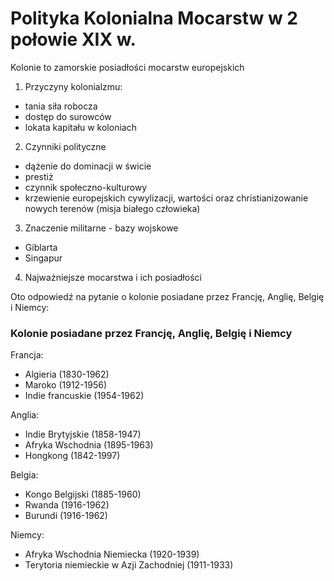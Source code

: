 # Polityka Kolonialna Mocarstw w 2 połowie XIX w.

Kolonie to zamorskie posiadłości mocarstw europejskich

1. Przyczyny kolonialzmu:
- tania siła robocza
- dostęp do surowców
- lokata kapitału w koloniach

2. Czynniki polityczne
- dążenie do dominacji w świcie
- prestiż
- czynnik społeczno-kulturowy
- krzewienie europejskich cywylizacji, wartości oraz christianizowanie nowych terenów (misja białego człowieka)

3. Znaczenie militarne - bazy wojskowe
- Giblarta
- Singapur

4. Najważniejsze mocarstwa i ich posiadłości

Oto odpowiedź na pytanie o kolonie posiadane przez Francję, Anglię, Belgię i Niemcy:

### Kolonie posiadane przez Francję, Anglię, Belgię i Niemcy

Francja:
- Algieria (1830-1962)
- Maroko (1912-1956)
- Indie francuskie (1954-1962)

Anglia:
- Indie Brytyjskie (1858-1947)
- Afryka Wschodnia (1895-1963)
- Hongkong (1842-1997)

Belgia:
- Kongo Belgijski (1885-1960)
- Rwanda (1916-1962)
- Burundi (1916-1962)

Niemcy:
- Afryka Wschodnia Niemiecka (1920-1939)
- Terytoria niemieckie w Azji Zachodniej (1911-1933)
